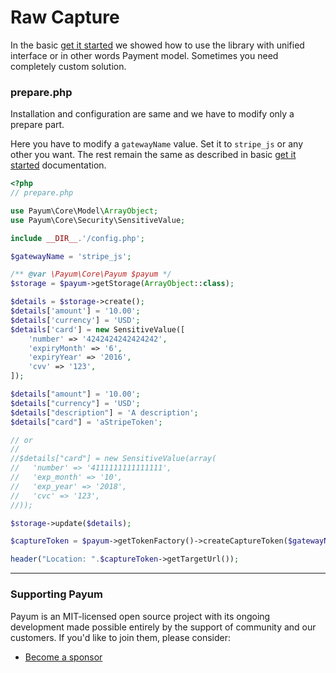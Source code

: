 # Raw Capture

In the basic [get it started](../get-it-started.md) we showed how to use the library with unified interface or in other words Payment model. Sometimes you need completely custom solution.

### prepare.php

Installation and configuration are same and we have to modify only a prepare part.

Here you have to modify a `gatewayName` value. Set it to `stripe_js` or any other you want. The rest remain the same as described in basic [get it started](../get-it-started.md) documentation.

```php
<?php
// prepare.php

use Payum\Core\Model\ArrayObject;
use Payum\Core\Security\SensitiveValue;

include __DIR__.'/config.php';

$gatewayName = 'stripe_js';

/** @var \Payum\Core\Payum $payum */
$storage = $payum->getStorage(ArrayObject::class);

$details = $storage->create();
$details['amount'] = '10.00'; 
$details['currency'] = 'USD';
$details['card'] = new SensitiveValue([
    'number' => '4242424242424242', 
    'expiryMonth' => '6', 
    'expiryYear' => '2016', 
    'cvv' => '123',
]);

$details["amount"] = '10.00';
$details["currency"] = 'USD';
$details["description"] = 'A description';
$details["card"] = 'aStripeToken';

// or
//
//$details["card"] = new SensitiveValue(array(
//   'number' => '4111111111111111',
//   'exp_month' => '10',
//   'exp_year' => '2018',
//   'cvc' => '123',
//));

$storage->update($details);

$captureToken = $payum->getTokenFactory()->createCaptureToken($gatewayName, $details, 'done.php');

header("Location: ".$captureToken->getTargetUrl());
```

***

### Supporting Payum

Payum is an MIT-licensed open source project with its ongoing development made possible entirely by the support of community and our customers. If you'd like to join them, please consider:

* [Become a sponsor](https://github.com/sponsors/Payum)
